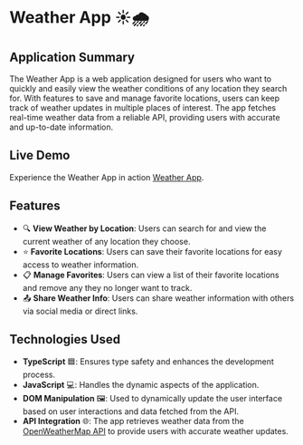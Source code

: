 
# Weather App ☀️🌧️

## Application Summary

The Weather App is a web application designed for users who want to quickly and easily view the weather conditions of any location they search for. With features to save and manage favorite locations, users can keep track of weather updates in multiple places of interest. The app fetches real-time weather data from a reliable API, providing users with accurate and up-to-date information.

## Live Demo

Experience the Weather App in action [Weather App](https://katelyn-huong.github.io/front-end-project/).

## Features

- 🔍 **View Weather by Location**: Users can search for and view the current weather of any location they choose.
- ⭐ **Favorite Locations**: Users can save their favorite locations for easy access to weather information.
- 📋 **Manage Favorites**: Users can view a list of their favorite locations and remove any they no longer want to track.
- 📤 **Share Weather Info**: Users can share weather information with others via social media or direct links.

## Technologies Used

- **TypeScript** 🟦: Ensures type safety and enhances the development process.
- **JavaScript** 💻: Handles the dynamic aspects of the application.
- **DOM Manipulation** 🖼️: Used to dynamically update the user interface based on user interactions and data fetched from the API.
- **API Integration** 🌐: The app retrieves weather data from the [OpenWeatherMap API](https://api.openweathermap.org/data/2.5/weather?q=Irvine,ca,us,&appid=b03d66ceebc0a945c3eb2bb9cc3551d1&units=imperial) to provide users with accurate weather updates.
